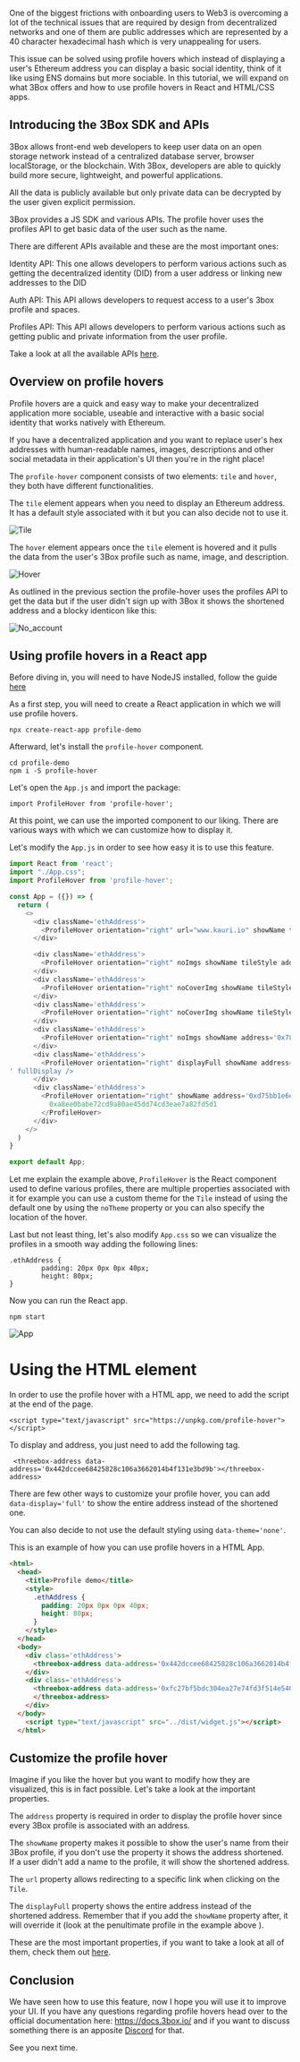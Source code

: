


One of the biggest frictions with onboarding users to Web3 is overcoming a lot of the technical issues that are required by design from decentralized networks and one of them are public addresses which are represented by a 40 character hexadecimal hash which is very unappealing for users.

This issue can be solved using profile hovers which instead of displaying a user's Ethereum address you can display a basic social identity, think of it like using ENS domains but more sociable.
In this tutorial, we will expand on what 3Box offers and how to use profile hovers in React and HTML/CSS apps.


## Introducing the 3Box SDK and APIs


3Box allows front-end web developers to keep user data on an open storage network instead of a centralized database server, browser localStorage, or the blockchain. With 3Box, developers are able to quickly build more secure, lightweight, and powerful applications.

All the data is publicly available but only private data can be decrypted by the user given explicit permission.

3Box provides a JS SDK and various APIs. The profile hover uses the profiles API to get basic data of the user such as the name.

There are different APIs available and these are the most important ones:

Identity API: This one allows developers to perform various actions such as getting the decentralized identity (DID) from a user address or linking new addresses to the DID

Auth API: This API allows developers to request access to a user's 3box profile and spaces.

Profiles API: This API allows developers to perform various actions such as getting public and private information from the user profile.

Take a look at all the available APIs [here](https://docs.3box.io/api/index).

## Overview on profile hovers


Profile hovers are a quick and easy way to make your decentralized application more sociable, useable and interactive with a basic social identity that works natively with Ethereum.

If you have a decentralized application and you want to replace user's hex addresses with human-readable names, images, descriptions and other social metadata in their application's UI then you're in the right place!

The `profile-hover` component consists of two elements: `tile` and `hover`, they both have different functionalities.

The `tile` element appears when you need to display an Ethereum address. It has a default style associated with it but you can also decide not to use it.

![Tile](https://github.com/Solexplorer/Content/blob/master/3Box/images/tile.png)

The `hover` element appears once the `tile` element is hovered and it pulls the data from the user's 3Box profile such as name, image, and description.

![Hover](https://github.com/Solexplorer/Content/blob/master/3Box/images/hover.png)

As outlined in the previous section the profile-hover uses the profiles API to get the data but if the user didn't sign up with 3Box it shows the shortened address and a blocky identicon like this:

![No_account](https://github.com/Solexplorer/Content/blob/master/3Box/images/no_account.png)

## Using profile hovers in a React app

Before diving in, you will need to have NodeJS installed, follow the guide
[here](https://nodejs.org/en/download/package-manager/)

As a first step, you will need to create a React application in which we will use
profile hovers.

`npx create-react-app profile-demo`

Afterward, let's install the `profile-hover` component.

```
cd profile-demo
npm i -S profile-hover
```

Let's open the `App.js` and import the package:

`import ProfileHover from 'profile-hover';`

At this point, we can use the imported component to our liking. There are various
ways with which we can customize how to display it.

Let's modify the `App.js` in order to see how easy it is to use this feature.

```javascript
import React from 'react';
import "./App.css";
import ProfileHover from 'profile-hover';

const App = ({}) => {
  return (
    <>
      <div className='ethAddress'>
        <ProfileHover orientation="right" url="www.kauri.io" showName tileStyle address='0x3f46680099cf623163c96747a8addb85a1da1cd1' />
      </div>

      <div className='ethAddress'>
        <ProfileHover orientation="right" noImgs showName tileStyle address='0xec1f83cf6a6dc7ee04a79c99a67cd3800111b355' />
      </div>
      <div className='ethAddress'>
        <ProfileHover orientation="right" noCoverImg showName tileStyle address='0x499c9c826a356f72926a258afa63bcdb4df33702' />
      </div>
      <div className='ethAddress'>
        <ProfileHover orientation="right" noCoverImg showName tileStyle address='0xfc27bf5bdc304ea27e74fd3f514e5400f0a9e76d' />
      </div>
      <div className='ethAddress'>
        <ProfileHover orientation="right" noImgs showName address='0x781901682d3e9341a6c195ee6fe58047a9235f07' />
      </div>
      <div className='ethAddress'>
        <ProfileHover orientation="right" displayFull showName address='0x442dccee68425828c106a3662014b4f131e3bd9b
' fullDisplay />
      </div>
      <div className='ethAddress'>
        <ProfileHover orientation="right" showName address='0xd75bb1e6ef53d0c65bcf53ecb19d8c64a7026c58' noTheme>
          0xa8ee0babe72cd9a80ae45dd74cd3eae7a82fd5d1
        </ProfileHover>
      </div>
    </>
  )
}

export default App; 
```

Let me explain the example above, `ProfileHover` is the React component used to
define various profiles, there are multiple properties associated with it for example
you can use a custom theme for the `Tile` instead of using the default one by using
the `noTheme` property or you can also specify the location of the hover.

Last but not least thing, let's also modify `App.css` so we can visualize the
profiles in a smooth way adding the following lines:

```
.ethAddress {
        padding: 20px 0px 0px 40px;
        height: 80px;
}
```

Now you can run the React app.

`npm start`

![App](https://github.com/Solexplorer/Content/blob/master/3Box/images/app.png)


# Using the HTML element

In order to use the profile hover with a HTML app, we need to add the script at
the end of the page.

``<script type="text/javascript" src="https://unpkg.com/profile-hover"></script>``

To display and address, you just need to add the following tag.

` <threebox-address data-address='0x442dccee68425828c106a3662014b4f131e3bd9b'></threebox-address>`

There are few other ways to customize your profile hover, you can add `data-display='full'`
to show the entire address instead of the shortened one.

You can also decide to not use the default styling using `data-theme='none'`.

This is an example of how you can use profile hovers in a HTML App.

```html
<html>
  <head>
    <title>Profile demo</title>
    <style>
      .ethAddress {
        padding: 20px 0px 0px 40px;
        height: 80px;
      }
    </style>
  </head>
  <body>
    <div class='ethAddress'>
      <threebox-address data-address='0x442dccee68425828c106a3662014b4f131e3bd9b' data-display='full'></threebox-address>
    </div>
    <div class='ethAddress'>
      <threebox-address data-address='0xfc27bf5bdc304ea27e74fd3f514e5400f0a9e76d' data-theme='none'>
      </threebox-address>
    </div>
  </body>
    <script type="text/javascript" src="../dist/widget.js"></script>
  </html>
```

## Customize the profile hover

Imagine if you like the hover but you want to modify how they are visualized,
this is in fact possible. Let's take a look at the important properties.

The `address` property is required in order to display the profile hover since every 3Box
profile is associated with an address.

The `showName` property makes it possible to show the user's name from their 3Box profile,
if you don't use the property it shows the address shortened. If a user didn't add a
name to the profile, it will show the shortened address.

The `url` property allows redirecting to a specific link when clicking on the `Tile`.

The `displayFull` property shows the entire address instead of the shortened address.
Remember that if you add the `showName` property after, it will override it (look
at the penultimate profile in the example above ).

These are the most important properties, if you want to take a look at all of them,
check them out [here](https://github.com/3box/profile-hover#prop-types).

## Conclusion

We have seen how to use this feature, now I hope you will use it to improve your
UI. 
If you have any questions regarding profile hovers head over to the official
documentation here: https://docs.3box.io/ and if you want to discuss something
there is an apposite [Discord](https://discordapp.com/invite/TAefehN) for that.

See you next time.
